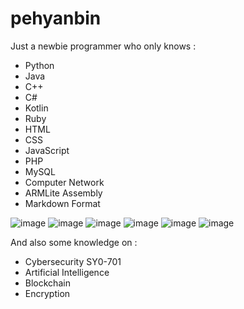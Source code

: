 # pehyanbin

Just a newbie programmer who only knows : 

- Python 
- Java
- C++
- C#
- Kotlin
- Ruby
- HTML
- CSS
- JavaScript
- PHP
- MySQL
- Computer Network
- ARMLite Assembly
- Markdown Format

![image](https://github.com/user-attachments/assets/cd684a35-06ff-43ef-9f69-ae0d80b024c6)
![image](https://github.com/user-attachments/assets/1406e49d-2537-477b-859d-b4cfbabc2ac5)
![image](https://github.com/user-attachments/assets/139d80ce-53c1-4533-9cd2-570f349b0605)
![image](https://github.com/user-attachments/assets/86d6562a-f8d0-4198-8495-804b0b360128)
![image](https://github.com/user-attachments/assets/f69b0fde-aca9-40dc-9f11-97f9d9cfa49f)
![image](https://github.com/user-attachments/assets/37aab7b5-4efb-477f-b91a-7e379e825c00)





And also some knowledge on : 

- Cybersecurity SY0-701
- Artificial Intelligence
- Blockchain
- Encryption
